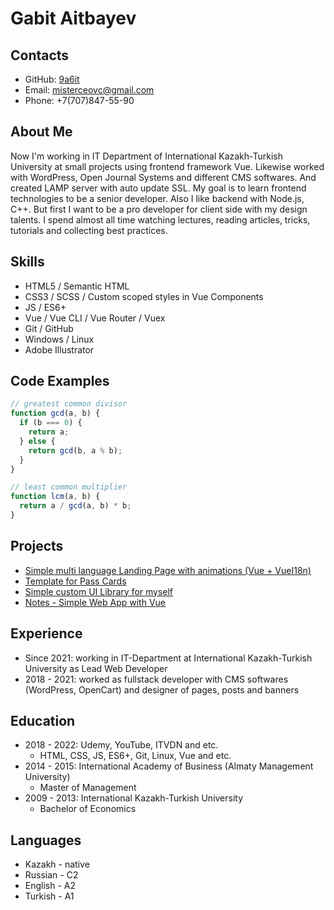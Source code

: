 # Gabit Aitbayev

## Contacts
* GitHub: [9a6it](https://github.com/9a6it)
* Email: misterceovc@gmail.com
* Phone: +7(707)847-55-90

## About Me
Now I'm working in IT Department of International Kazakh-Turkish University at small projects using frontend framework Vue. Likewise worked with WordPress, Open Journal Systems and different CMS softwares. And created LAMP server with auto update SSL. My goal is to learn frontend technologies to be a senior developer. Also I like backend with Node.js, C++. But first I want to be a pro developer for client side with my design talents. I spend almost all time watching lectures, reading articles, tricks, tutorials and collecting best practices.

## Skills
* HTML5 / Semantic HTML
* CSS3 / SCSS / Custom scoped styles in Vue Components
* JS / ES6+
* Vue / Vue CLI / Vue Router / Vuex
* Git / GitHub
* Windows / Linux
* Adobe Illustrator

## Code Examples
```javascript
// greatest common divisor
function gcd(a, b) {
  if (b === 0) {
    return a;
  } else {
    return gcd(b, a % b);
  }
}

// least common multiplier
function lcm(a, b) {
  return a / gcd(a, b) * b;
}
```

## Projects
* [Simple multi language Landing Page with animations (Vue + VueI18n)](https://github.com/9a6it/timeline)
* [Template for Pass Cards](https://github.com/9a6it/card)
* [Simple custom UI Library for myself](https://github.com/9a6it/standard)
* [Notes - Simple Web App with Vue](https://github.com/9a6it/notes)

## Experience
* Since 2021: working in IT-Department at International Kazakh-Turkish University as Lead Web Developer
* 2018 - 2021: worked as fullstack developer with CMS softwares (WordPress, OpenCart) and designer of pages, posts and banners

## Education
* 2018 - 2022: Udemy, YouTube, ITVDN and etc.
   * HTML, CSS, JS, ES6+, Git, Linux, Vue and etc.
* 2014 - 2015: International Academy of Business (Almaty Management University)
   * Master of Management
* 2009 - 2013: International Kazakh-Turkish University
   * Bachelor of Economics

## Languages
* Kazakh - native
* Russian - C2
* English - A2
* Turkish - A1
